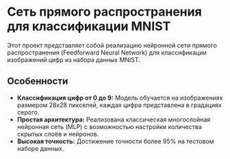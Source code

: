# Сеть прямого распространения для классификации MNIST

Этот проект представляет собой реализацию нейронной сети прямого распространения (Feedforward Neural Network) для классификации изображений цифр из набора данных MNIST.

## Особенности

- **Классификация цифр от 0 до 9:** Модель обучается на изображениях размером 28x28 пикселей, каждая цифра представлена в градациях серого.
- **Простая архитектура:** Реализована классическая многослойная нейронная сеть (MLP) с возможностью настройки количества скрытых слоёв и нейронов.
- **Высокая точность:** Достижение точности более 95% на тестовом наборе данных.

